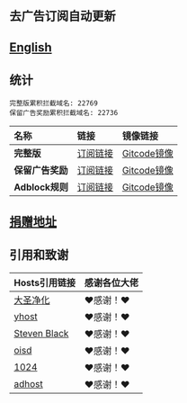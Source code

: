 ## 去广告订阅自动更新
## [English](./README_en.md)

## 统计
```
完整版累积拦截域名: 22769
保留广告奖励累积拦截域名: 22736
```

| **名称** | **链接** | **镜像链接** |
| :-- | :-- | :-- |
| **完整版** | [订阅链接](https://raw.githubusercontent.com/lingeringsound/10007_auto/developer/all) | [Gitcode镜像](https://gitcode.net/weixin_45617236/10007_auto/-/raw/developer/all) |
| **保留广告奖励** | [订阅链接](https://raw.githubusercontent.com/lingeringsound/10007_auto/developer/reward) | [Gitcode镜像](https://gitcode.net/weixin_45617236/10007_auto/-/raw/developer/all) |
| **Adblock规则** | [订阅链接](https://raw.githubusercontent.com/lingeringsound/10007_auto/developer/adb.txt) | [Gitcode镜像](https://gitcode.net/weixin_45617236/10007_auto/-/raw/developer/adb.txt) |


## **[捐赠地址](https://github.com/lingeringsound/10007)**

## 引用和致谢
| **Hosts引用链接** | 感谢各位大佬 |
| :-- | :-- |
| [大圣净化](https://github.com/jdlingyu/ad-wars) | ❤感谢！❤ |
| [yhost](https://github.com/VeleSila/yhosts) | ❤感谢！❤ |
| [Steven Black](https://github.com/StevenBlack/hosts) | ❤感谢！❤ |
| [oisd](https://oisd.nl/howto) | ❤感谢！❤ |
| [1024](https://github.com/Goooler/1024_hosts) | ❤感谢！❤ |
| [adhost](https://github.com/E7KMbb/AD-hosts) | ❤感谢！❤ |

